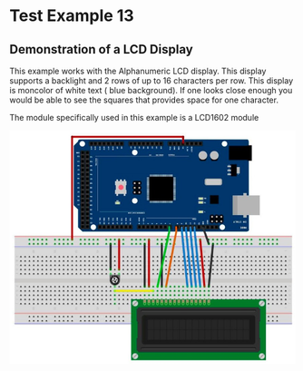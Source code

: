 # Test Example 13
## Demonstration of a LCD Display

This example works with the Alphanumeric LCD display.
This display supports a backlight and 2 rows of up to 16 characters per row.  This display is moncolor of white text ( blue background). If one looks close enough you would be able to see the squares that provides space for one character.

The module specifically used in this example is a LCD1602 module

![Wiring Diagram](https://github.com/AGHG46087/ardex/blob/master/T13_LCD_Display/T13_Wiring.jpg "Wiring Diagram")

